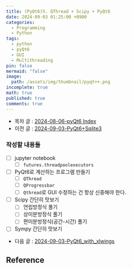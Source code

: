 ```yaml
---
title: (PyQt6)5. QThread + Scipy + PyQt6
date: 2024-09-03 01:25:00 +0900
categories:
  - Programming
  - Python
tags:
  - python
  - pyQt6
  - GUI
  - Multithreading
pin: false
mermaid: "false"
image:
  path: /assets/img/thumbnail/pyqt++.png
incomplete: true
math: true
published: true
comments: true
---
```

- 목차 글 : [2024-08-06-pyQt6 Index](2024-08-06-pyQt6%20Index.md)
- 이전 글 : [2024-09-03-PyQt6+Sqlite3](2024-09-03-PyQt6+Sqlite3.md)

### 작성할 내용들
- [ ] jupyter notebook
	- [ ] `futures.threadpoolexecutors`
- [ ] PyQt6로 계산하는 프로그램 만들기
	- [ ] `QThread`
	- [ ] `QProgressbar`
	- [ ] `Qthread`로 GUI 수정하는 건 항상 신중해야 한다.
- [ ] Scipy 간단히 맛보기
	- [ ] 연립방정식 풀기
	- [ ] 상미분방정식 풀기
	- [ ] 편미분방정식(공간-시간) 풀기
- [ ] Sympy 간단히 맛보기

- 다음 글 : [2024-09-03-PyQt6_with_xlwings](2024-09-03-PyQt6_with_xlwings.md)
## Reference